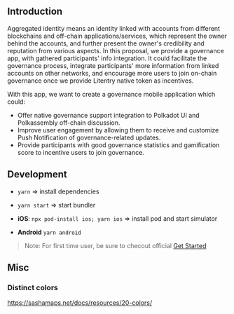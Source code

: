 ## Introduction

Aggregated identity means an identity linked with accounts from different blockchains and off-chain applications/services, which represent the owner behind the accounts, and further present the owner's credibility and reputation from various aspects. In this proposal, we provide a governance app, with gathered participants' info integration. It could facilitate the governance process, integrate participants' more information from linked accounts on other networks, and encourage more users to join on-chain governance once we provide Litentry native token as incentives.


With this app, we want to create a governance mobile application which could:

* Offer native governance support integration to Polkadot UI and Polkassembly off-chain discussion.
* Improve user engagement by allowing them to receive and customize Push Notification of governance-related updates.
* Provide participants with good governance statistics and gamification score to incentive users to join governance.

## Development

* `yarn` => install dependencies
* `yarn start` => start bundler

* **iOS**:  `npx pod-install ios; yarn ios` => install pod and start simulator
* **Android** `yarn android`

> Note: For first time user, be sure to checout official [Get Started](https://reactnative.dev/docs/getting-Started)

## Misc

### Distinct colors
https://sashamaps.net/docs/resources/20-colors/
